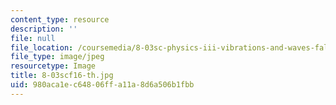 ```yaml
---
content_type: resource
description: ''
file: null
file_location: /coursemedia/8-03sc-physics-iii-vibrations-and-waves-fall-2016/980aca1ec64806ffa11a8d6a506b1fbb_8-03scf16-th.jpg
file_type: image/jpeg
resourcetype: Image
title: 8-03scf16-th.jpg
uid: 980aca1e-c648-06ff-a11a-8d6a506b1fbb
---
```

